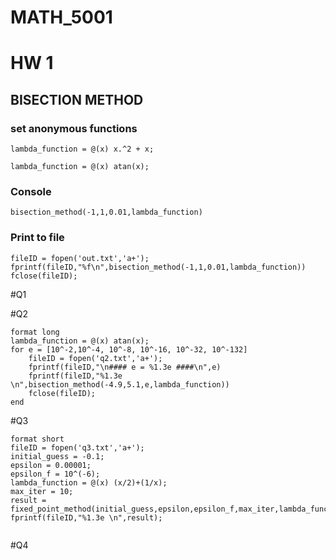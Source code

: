# MATH_5001

# HW 1

## BISECTION METHOD

### set anonymous functions
```
lambda_function = @(x) x.^2 + x;
```
```
lambda_function = @(x) atan(x);
```

### Console
```
bisection_method(-1,1,0.01,lambda_function)
```

### Print to file
```
fileID = fopen('out.txt','a+');
fprintf(fileID,"%f\n",bisection_method(-1,1,0.01,lambda_function))
fclose(fileID);
```

#Q1

#Q2
```
format long
lambda_function = @(x) atan(x);
for e = [10^-2,10^-4, 10^-8, 10^-16, 10^-32, 10^-132]
	fileID = fopen('q2.txt','a+');
	fprintf(fileID,"\n#### e = %1.3e ####\n",e)
	fprintf(fileID,"%1.3e \n",bisection_method(-4.9,5.1,e,lambda_function))
	fclose(fileID);
end
```

#Q3
```
format short
fileID = fopen('q3.txt','a+');
initial_guess = -0.1;
epsilon = 0.00001;
epsilon_f = 10^(-6);
lambda_function = @(x) (x/2)+(1/x);
max_iter = 10;
result = fixed_point_method(initial_guess,epsilon,epsilon_f,max_iter,lambda_function)
fprintf(fileID,"%1.3e \n",result); 


```

#Q4